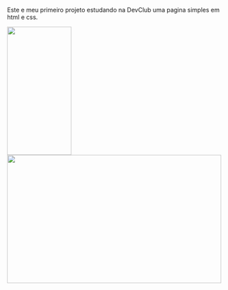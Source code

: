 Este e meu primeiro projeto estudando na DevClub
uma pagina simples em html e css.

 <img src="https://github.com/josue28jrd/we-care-about-pet/blob/master/img/mobile.png" width="150" height="300"/>                           <img src="https://github.com/josue28jrd/we-care-about-pet/blob/master/img/Computer.png" width="500" height="300"/> 
